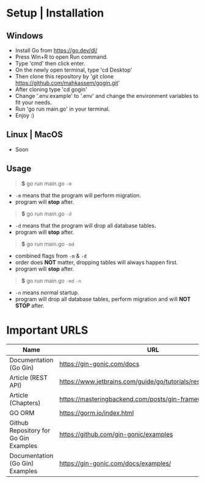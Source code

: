 # Setup | Installation
## Windows
- Install Go from https://go.dev/dl/
- Press Win+R to open Run command.
- Type 'cmd' then click enter.
- On the newly open terminal, type 'cd Desktop'
- Then clone this repository by 'git clone https://github.com/mahkassem/gogin.git'
- After cloning type 'cd gogin'
- Change '.env.example' to '.env' and change the environment variables to fit your needs.
- Run 'go run main.go' in your terminal.
- Enjoy :) 
## Linux | MacOS
- Soon

##  Usage
>**$** go run main.go `-m`
  - `-m` means that the program will perform migration.
  - program will **stop** after.
>**$** go run main.go `-d`
  - `-d` means that the program will drop all database tables.
  - program will **stop** after.
>**$** go run main.go `-md`
  - combined flags from `-m` & `-d`
  - order does **NOT** matter, dropping tables will always happen first.
  - program will **stop** after.
>**$** go run main.go `-md` `-n`
  - `-n` means normal startup.
  - program will drop all database tables, perform migration and will **NOT STOP** after. 
 
# Important URLS

| Name  |  URL |
|---|---|
| Documentation (Go Gin)  | https://gin-gonic.com/docs  |
| Article (REST API)  | https://www.jetbrains.com/guide/go/tutorials/rest_api_series/gin/  |
| Article (Chapters)  | https://masteringbackend.com/posts/gin-framework  |
| GO ORM  | https://gorm.io/index.html  |
| Github Repository for Go Gin Examples  | https://github.com/gin-gonic/examples  |
| Documentation (Go Gin) Examples  | https://gin-gonic.com/docs/examples/  |